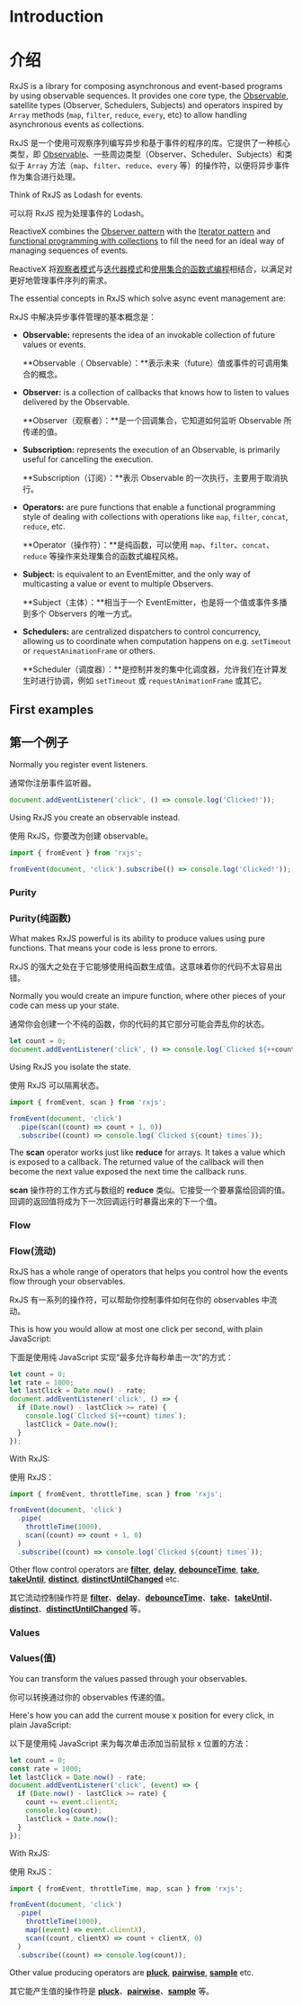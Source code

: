 # Introduction

# 介绍

RxJS is a library for composing asynchronous and event-based programs by using observable sequences. It provides one core type, the [Observable](./guide/observable), satellite types (Observer, Schedulers, Subjects) and operators inspired by `Array` methods (`map`, `filter`, `reduce`, `every`, etc) to allow handling asynchronous events as collections.

RxJS 是一个使用可观察序列编写异步和基于事件的程序的库。它提供了一种核心类型，即 [Observable](./guide/observable)、一些周边类型（Observer、Scheduler、Subjects）和类似于 `Array` 方法（`map`、`filter`、`reduce`、`every` 等）的操作符，以便将异步事件作为集合进行处理。

<span class="informal">Think of RxJS as Lodash for events.</span>

<span class="informal">可以将 RxJS 视为处理事件的 Lodash。</span>

ReactiveX combines the [Observer pattern](https://en.wikipedia.org/wiki/Observer_pattern) with the [Iterator pattern](https://en.wikipedia.org/wiki/Iterator_pattern) and [functional programming with collections](http://martinfowler.com/articles/collection-pipeline/#NestedOperatorExpressions) to fill the need for an ideal way of managing sequences of events.

ReactiveX 将[观察者模式](https://en.wikipedia.org/wiki/Observer_pattern)与[迭代器模式](https://en.wikipedia.org/wiki/Iterator_pattern)和[使用集合的函数式编程](http://martinfowler.com/articles/collection-pipeline/#NestedOperatorExpressions)相结合，以满足对更好地管理事件序列的需求。

The essential concepts in RxJS which solve async event management are:

RxJS 中解决异步事件管理的基本概念是：

- **Observable:** represents the idea of an invokable collection of future values or events.

  **Observable（ Observable）：**表示未来（future）值或事件的可调用集合的概念。

- **Observer:** is a collection of callbacks that knows how to listen to values delivered by the Observable.

  **Observer（观察者）：**是一个回调集合，它知道如何监听 Observable 所传递的值。

- **Subscription:** represents the execution of an Observable, is primarily useful for cancelling the execution.

  **Subscription（订阅）：**表示 Observable 的一次执行，主要用于取消执行。

- **Operators:** are pure functions that enable a functional programming style of dealing with collections with operations like `map`, `filter`, `concat`, `reduce`, etc.

  **Operator（操作符）：**是纯函数，可以使用 `map`、`filter`、`concat`、`reduce` 等操作来处理集合的函数式编程风格。

- **Subject:** is equivalent to an EventEmitter, and the only way of multicasting a value or event to multiple Observers.

  **Subject（主体）：**相当于一个 EventEmitter，也是将一个值或事件多播到多个 Observers 的唯一方式。

- **Schedulers:** are centralized dispatchers to control concurrency, allowing us to coordinate when computation happens on e.g. `setTimeout` or `requestAnimationFrame` or others.

  **Scheduler（调度器）：**是控制并发的集中化调度器，允许我们在计算发生时进行协调，例如 `setTimeout` 或 `requestAnimationFrame` 或其它。

## First examples

## 第一个例子

Normally you register event listeners.

通常你注册事件监听器。

```ts
document.addEventListener('click', () => console.log('Clicked!'));
```

Using RxJS you create an observable instead.

使用 RxJS，你要改为创建 observable。

```ts
import { fromEvent } from 'rxjs';

fromEvent(document, 'click').subscribe(() => console.log('Clicked!'));
```

### Purity

### Purity(纯函数)

What makes RxJS powerful is its ability to produce values using pure functions. That means your code is less prone to errors.

RxJS 的强大之处在于它能够使用纯函数生成值。这意味着你的代码不太容易出错。

Normally you would create an impure function, where other pieces of your code can mess up your state.

通常你会创建一个不纯的函数，你的代码的其它部分可能会弄乱你的状态。

```ts
let count = 0;
document.addEventListener('click', () => console.log(`Clicked ${++count} times`));
```

Using RxJS you isolate the state.

使用 RxJS 可以隔离状态。

```ts
import { fromEvent, scan } from 'rxjs';

fromEvent(document, 'click')
  .pipe(scan((count) => count + 1, 0))
  .subscribe((count) => console.log(`Clicked ${count} times`));
```

The **scan** operator works just like **reduce** for arrays. It takes a value which is exposed to a callback. The returned value of the callback will then become the next value exposed the next time the callback runs.

**scan** 操作符的工作方式与数组的 **reduce** 类似。它接受一个要暴露给回调的值。回调的返回值将成为下一次回调运行时暴露出来的下一个值。

### Flow

### Flow(流动)

RxJS has a whole range of operators that helps you control how the events flow through your observables.

RxJS 有一系列的操作符，可以帮助你控制事件如何在你的 observables 中流动。

This is how you would allow at most one click per second, with plain JavaScript:

下面是使用纯 JavaScript 实现“最多允许每秒单击一次”的方式：

```ts
let count = 0;
let rate = 1000;
let lastClick = Date.now() - rate;
document.addEventListener('click', () => {
  if (Date.now() - lastClick >= rate) {
    console.log(`Clicked ${++count} times`);
    lastClick = Date.now();
  }
});
```

With RxJS:

使用 RxJS：

```ts
import { fromEvent, throttleTime, scan } from 'rxjs';

fromEvent(document, 'click')
  .pipe(
    throttleTime(1000),
    scan((count) => count + 1, 0)
  )
  .subscribe((count) => console.log(`Clicked ${count} times`));
```

Other flow control operators are [**filter**](../api/operators/filter), [**delay**](../api/operators/delay), [**debounceTime**](../api/operators/debounceTime), [**take**](../api/operators/take), [**takeUntil**](../api/operators/takeUntil), [**distinct**](../api/operators/distinct), [**distinctUntilChanged**](../api/operators/distinctUntilChanged) etc.

其它流动控制操作符是 [**filter**](../api/operators/filter)、[**delay**](../api/operators/delay)、[**debounceTime**](../api/operators/debounceTime)、[**take**](../api/operators/take)、[**takeUntil**](../api/operators/takeUntil)、[**distinct**](../api/operators/distinct)、[**distinctUntilChanged**](../api/operators/distinctUntilChanged) 等。

### Values

### Values(值)

You can transform the values passed through your observables.

你可以转换通过你的 observables 传递的值。

Here's how you can add the current mouse x position for every click, in plain JavaScript:

以下是使用纯 JavaScript 来为每次单击添加当前鼠标 x 位置的方法：

```ts
let count = 0;
const rate = 1000;
let lastClick = Date.now() - rate;
document.addEventListener('click', (event) => {
  if (Date.now() - lastClick >= rate) {
    count += event.clientX;
    console.log(count);
    lastClick = Date.now();
  }
});
```

With RxJS:

使用 RxJS：

```ts
import { fromEvent, throttleTime, map, scan } from 'rxjs';

fromEvent(document, 'click')
  .pipe(
    throttleTime(1000),
    map((event) => event.clientX),
    scan((count, clientX) => count + clientX, 0)
  )
  .subscribe((count) => console.log(count));
```

Other value producing operators are [**pluck**](../api/operators/pluck), [**pairwise**](../api/operators/pairwise), [**sample**](../api/operators/sample) etc.

其它能产生值的操作符是 [**pluck**](../api/operators/pluck)、[**pairwise**](../api/operators/pairwise)、[**sample**](../api/operators/sample) 等。

